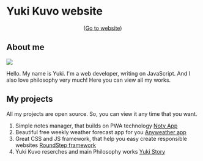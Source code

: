 # Yuki Kuvo website
<p align="center">(<a href="https://yuki-story.github.io/main/">Go to website</a>)</p>

## About me
<img src="https://raw.githubusercontent.com/Yuki-Story/images/main/Yuki%20Kuvo.jpg token=GHSAT0AAAAAABWU6AKIMC5BZE2AOVIOQXJUYW5MY3Q" heigh="200px">

Hello. My name is Yuki. I'm a web developer, writing on JavaScript. And I also love philosophy very much! Here you can view all my works.

## My projects
All my projects are open source. So, you can view it any time that you want.

1. Simple notes manager, that builds on PWA technology
[Noty App](https://yukikuvo.github.io/noty/pwa/index.html)
2. Beautiful free weekly weather forecast app for you
[Anyweather app](https://yukikuvo.github.io/anyweather/)
3. Great CSS and JS framework, that help you easy create responsible websites
[RoundStep framework](https://github.com/RoundStep/roundstep-framework)
4. Yuki Kuvo reserches and main Philosophy works
[Yuki Story](https://github.com/Yuki-Story)
